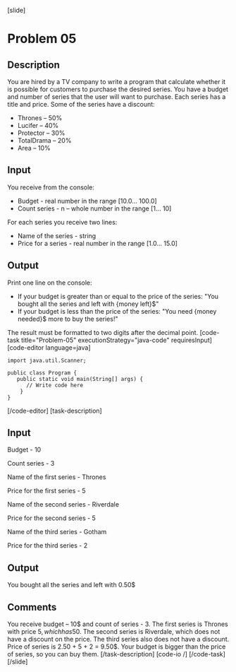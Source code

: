 [slide]
# Problem 05
## Description
You are hired by a TV company to write a program that calculate whether it is possible for customers to purchase the desired series. You have a budget and number of series that the user will want to purchase. Each series has a title and price.
Some of the series have a discount:
- Thrones – 50%
- Lucifer – 40%	
- Protector – 30%
- TotalDrama – 20%
- Area – 10%

## Input
You receive from the console:
- Budget - real number in the range [10.0… 100.0]
- Count series - n – whole number in the range [1… 10]

For each series you receive two lines:
- Name of the series - string
- Price for a series - real number in the range [1.0… 15.0]

## Output
Print one line on the console:
- If your budget is greater than or equal to the price of the series: "You bought all the series and left with \{money left\}$"
- If your budget is less than the price of the series: "You need \{money needed\}$ more to buy the series!"

The result must be formatted to two digits after the decimal point.
[code-task title="Problem-05" executionStrategy="java-code" requiresInput]
[code-editor language=java]
```
import java.util.Scanner;

public class Program {
   public static void main(String[] args) {
      // Write code here
    }
}
```
[/code-editor]
[task-description]
## Input
Budget - 10

Count series - 3

Name of the first series - Thrones

Price for the first series - 5

Name of the second series - Riverdale

Price for the second series - 5

Name of the third series - Gotham

Price for the third series - 2

## Output
You bought all the series and left with 0.50$

## Comments
You receive budget – 10$ and count of series - 3. The first series is Thrones with price 5$, which has 50% discount from the price 5 - 50% = 2.50$. The second series is Riverdale, which does not have a discount on the price. The third series also does not have a discount. Price of series is 2.50 + 5 + 2 = 9.50$. Your budget is bigger than the price of series, so you can buy them.
[/task-description]
[code-io /]
[/code-task]
[/slide]